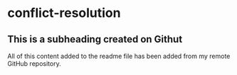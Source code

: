 # conflict-resolution

## This is a subheading created on Githut

All of this content added to the readme file has been added from my remote GitHub repository.
